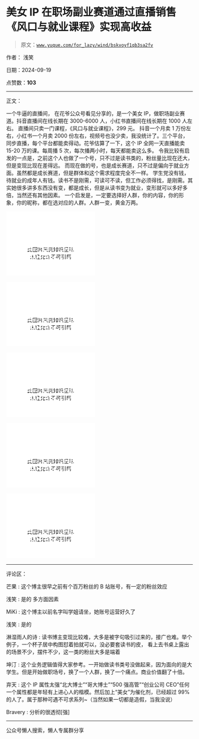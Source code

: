 # 美女 IP 在职场副业赛道通过直播销售《风口与就业课程》实现高收益

> 原文：[`www.yuque.com/for_lazy/wind/bskvoyf1qb3sa2fv`](https://www.yuque.com/for_lazy/wind/bskvoyf1qb3sa2fv)

作者： 浅笑

日期：2024-09-19

点赞数：**103**

* * *

正文：

一个牛逼的直播间， 在花爷公众号看见分享的，是一个美女 IP，做职场副业赛道。抖音直播间在线长期在 3000-6000 人，小红书直播间在线长期在 1000 人左右。
直播间只卖一门课程，《风口与就业课程》，299 元。
抖音一个月卖 1 万份左右，小红书一个月卖 2000 份左右，视频号也没少卖，我没统计了。三个平台，同步直播，每个平台都能卖得动。花爷估算了一下，这个 IP 全网一天直播能卖 15-20 万的课。每周播 5 次，每次播两小时，每天都能卖这么多。
令我比较有启发的一点是，之前这个人也做了一个号，只不过是读书类的，粉丝量比现在还大，但是变现比现在差得远。
而现在做的号，也是成长赛道，只不过是偏向于就业方面。虽然都是成长赛道，但是群体和这个需求程度完全不一样。
学生党没有钱，待就业的成年人有钱。读书不是刚需，可读可不读，但工作必须得找，是刚需。其实她很多讲多东西没有变，都是成长，但是从读书变为就业，变形就可以多好多倍，当然还有其他因素。
一个启发是，一定要选择好人群，你的内容，你的形象，你的昵称，都在选对应的人群。人群一变，黄金万两。

![](img/d588b4612e7958a5409432eaf3836f0b.png "None")

![](img/bc5d7111b3617bc337e7b4e4c2bccd38.png "None")

![](img/9fbbb730e25cd062c6cf86693b94a6ad.png "None")

![](img/eabd5088184f98b206113890f0383817.png "None")

![](img/ab3d0cfbe9352d7bfd8e35d4ff458556.png "None")

* * *

评论区：

芒果 : 这个博主很早之前有个百万粉丝的 B 站账号，有一定的粉丝效应

浅笑 : 是的 多方面因素

MiKi : 这个博主以前名字叫学姐请坐，她账号运营好久了

浅笑 : 是的

淋湿雨人的诗 : 读书博主变现比较难，大多是被字句吸引过来的，接广也难。举个例子，一个杯子居中构图怼着拍就可以，没必要套读书的皮，
看上去书桌上露出的场景不少，摆件不少，这一类的粉丝大多是端着

坤汀 : 这个业务逻辑值得大家参考。一开始做读书类号没做起来，因为面向的是大学生。但是开始做职场号，换了一个人群，换了一个痛点。商业价值翻了十倍。

弃天 : 这个 IP 属性太强“北大博士”“哥大博士”“500 强高管”“创业公司 CEO”任何一个属性都是年轻有上进心人的楷模。然后加上“美女”为催化剂，已经超过 99%的人了。属于那种可遇不可求系列~（当然如果一切都是造假，当我没说）

Bravery : 分析的很透彻[强]

* * *

公众号懒人搜索，懒人专属群分享